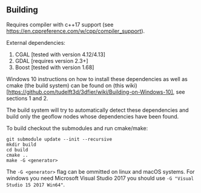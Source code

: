 ## Building
Requires compiler with c++17 support (see https://en.cppreference.com/w/cpp/compiler_support).

External dependencies:
1. CGAL [tested with version 4.12/4.13]
1. GDAL [requires version 2.3+]
1. Boost [tested with version 1.68]

Windows 10 instructions on how to install these dependencies as well as cmake (the build system) can be found on (this wiki)[https://github.com/tudelft3d/3dfier/wiki/Building-on-Windows-10], see sections 1 and 2.

The build system will try to automatically detect these dependencies and build only the geoflow nodes whose dependencies have been found.

To build checkout the submodules and run cmake/make:
```
git submodule update --init --recursive
mkdir build
cd build
cmake ..
make -G <generator>
```

The `-G <generator>` flag can be ommitted on linux and macOS systems. For windows you need Microsoft Visual Studio 2017 you should use `-G "Visual Studio 15 2017 Win64"`.
